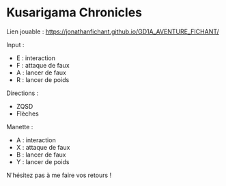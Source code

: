 # Kusarigama Chronicles

Lien jouable : https://jonathanfichant.github.io/GD1A_AVENTURE_FICHANT/

Input : 
- E : interaction
- F : attaque de faux
- A : lancer de faux
- R : lancer de poids

Directions : 
- ZQSD
- Flèches


Manette : 
- A : interaction
- X : attaque de faux
- B : lancer de faux
- Y : lancer de poids

N'hésitez pas à me faire vos retours !
